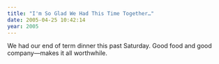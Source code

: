 ```yaml
---
title: "I'm So Glad We Had This Time Together…"
date: 2005-04-25 10:42:14
year: 2005
---
```

We had our end of term dinner this past Saturday.  Good food and good company—makes it all worthwhile.
